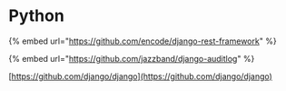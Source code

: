 # Python

{% embed url="https://github.com/encode/django-rest-framework" %}

{% embed url="https://github.com/jazzband/django-auditlog" %}

[https://github.com/django/django](https://github.com/django/django)



